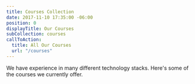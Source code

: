 ```yaml
---
title: Courses Collection
date: 2017-11-10 17:35:00 -06:00
position: 0
displayTitle: Our Courses
subCollection: courses
callToAction:
  title: All Our Courses
  url: "/courses"
---
```


We have experience in many different technology stacks. Here's some of the courses we currently offer.